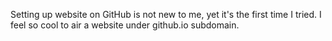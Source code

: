 Setting up website on GitHub is not new to me, yet it's the first time I tried. I feel so cool to air a website under github.io subdomain.